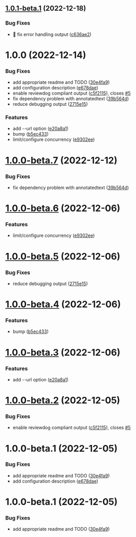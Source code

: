 ## [1.0.1-beta.1](https://github.com/steven-r/languagetool-cli/compare/v1.0.0...v1.0.1-beta.1) (2022-12-18)


### Bug Fixes

* :bug: fix error handling output ([c636ae2](https://github.com/steven-r/languagetool-cli/commit/c636ae258b8876942cc2a78aad4bd58cf883b4db))

# 1.0.0 (2022-12-14)


### Bug Fixes

* add appropriate readme and TODO ([30e4fa9](https://github.com/steven-r/languagetool-cli/commit/30e4fa94dafb28f990d61467bd89667f470a92b8))
* add configuration description ([e678dae](https://github.com/steven-r/languagetool-cli/commit/e678dae4b8754908740ca31a6f437e0138cdcaa0))
* enable reviewdog compliant output ([c5f2115](https://github.com/steven-r/languagetool-cli/commit/c5f2115e2651c33b80be3726e183ccd983b2c6a1)), closes [#5](https://github.com/steven-r/languagetool-cli/issues/5)
* fix dependency problem with annotatedtext ([39b564d](https://github.com/steven-r/languagetool-cli/commit/39b564d88e51e9c0507c7e03f0c8f4bee5a79801))
* reduce debugging output ([2715e15](https://github.com/steven-r/languagetool-cli/commit/2715e15ea41a2d8e52d8191566f0ecedadb170f2))


### Features

* add --url option ([e20a8a1](https://github.com/steven-r/languagetool-cli/commit/e20a8a174b8c4404f6ec5dee454212d9935d785d))
* bump ([b5ec433](https://github.com/steven-r/languagetool-cli/commit/b5ec4332dac8217ec151ad98e128ee8efd90656c))
* limit/configure concurrency ([e9302ee](https://github.com/steven-r/languagetool-cli/commit/e9302ee95cb4cf24e8ef9355d001f36b1a772f2f))

# [1.0.0-beta.7](https://github.com/steven-r/languagetool-cli/compare/v1.0.0-beta.6...v1.0.0-beta.7) (2022-12-12)


### Bug Fixes

* fix dependency problem with annotatedtext ([39b564d](https://github.com/steven-r/languagetool-cli/commit/39b564d88e51e9c0507c7e03f0c8f4bee5a79801))

# [1.0.0-beta.6](https://github.com/steven-r/languagetool-cli/compare/v1.0.0-beta.5...v1.0.0-beta.6) (2022-12-06)


### Features

* limit/configure concurrency ([e9302ee](https://github.com/steven-r/languagetool-cli/commit/e9302ee95cb4cf24e8ef9355d001f36b1a772f2f))

# [1.0.0-beta.5](https://github.com/steven-r/languagetool-cli/compare/v1.0.0-beta.4...v1.0.0-beta.5) (2022-12-06)


### Bug Fixes

* reduce debugging output ([2715e15](https://github.com/steven-r/languagetool-cli/commit/2715e15ea41a2d8e52d8191566f0ecedadb170f2))

# [1.0.0-beta.4](https://github.com/steven-r/languagetool-cli/compare/v1.0.0-beta.3...v1.0.0-beta.4) (2022-12-06)


### Features

* bump ([b5ec433](https://github.com/steven-r/languagetool-cli/commit/b5ec4332dac8217ec151ad98e128ee8efd90656c))

# [1.0.0-beta.3](https://github.com/steven-r/languagetool-cli/compare/v1.0.0-beta.2...v1.0.0-beta.3) (2022-12-06)


### Features

* add --url option ([e20a8a1](https://github.com/steven-r/languagetool-cli/commit/e20a8a174b8c4404f6ec5dee454212d9935d785d))

# [1.0.0-beta.2](https://github.com/steven-r/languagetool-cli/compare/v1.0.0-beta.1...v1.0.0-beta.2) (2022-12-05)


### Bug Fixes

* enable reviewdog compliant output ([c5f2115](https://github.com/steven-r/languagetool-cli/commit/c5f2115e2651c33b80be3726e183ccd983b2c6a1)), closes [#5](https://github.com/steven-r/languagetool-cli/issues/5)

# 1.0.0-beta.1 (2022-12-05)


### Bug Fixes

* add appropriate readme and TODO ([30e4fa9](https://github.com/steven-r/languagetool-cli/commit/30e4fa94dafb28f990d61467bd89667f470a92b8))
* add configuration description ([e678dae](https://github.com/steven-r/languagetool-cli/commit/e678dae4b8754908740ca31a6f437e0138cdcaa0))

# 1.0.0-beta.1 (2022-12-05)


### Bug Fixes

* add appropriate readme and TODO ([30e4fa9](https://github.com/steven-r/languagetool-cli/commit/30e4fa94dafb28f990d61467bd89667f470a92b8))
